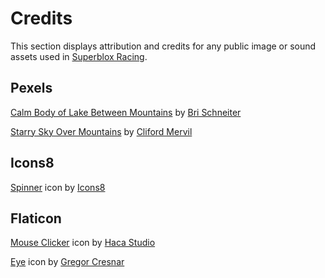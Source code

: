 # Credits
This section displays attribution and credits for any public image or sound assets used in [Superblox Racing](https://www.roblox.com/games/4829567438/).

## Pexels

[Calm Body of Lake Between Mountains](https://www.pexels.com/photo/calm-body-of-lake-between-mountains-346529/) by [Bri Schneiter](https://www.pexels.com/@bri-schneiter-28802/)

[Starry Sky Over Mountains](https://www.pexels.com/photo/starry-sky-over-mountains-2469122/) by [Cliford Mervil](https://www.pexels.com/@cliford-mervil-988071/)

## Icons8

[Spinner](https://icons8.com/icon/yi4Wa8EFkMvI/spinner) icon by [Icons8](https://icons8.com)

## Flaticon

[Mouse Clicker](https://www.flaticon.com/free-icon/mouse-clicker_9679992) icon by [Haca Studio](https://www.flaticon.com/authors/haca-studio)

[Eye](https://www.flaticon.com/free-icon/eye_159604) icon by [Gregor Cresnar](https://www.flaticon.com/authors/gregor-cresnar)